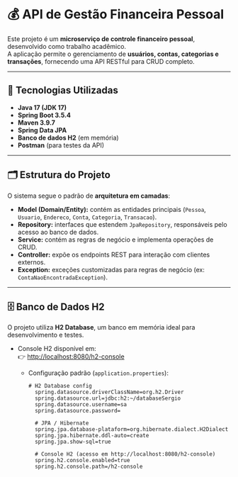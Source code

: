 # 💰 API de Gestão Financeira Pessoal

Este projeto é um **microserviço de controle financeiro pessoal**, desenvolvido como trabalho acadêmico.  
A aplicação permite o gerenciamento de **usuários, contas, categorias e transações**, fornecendo uma API RESTful para CRUD completo.

---

## 🚀 Tecnologias Utilizadas

- **Java 17 (JDK 17)**
- **Spring Boot 3.5.4**
- **Maven 3.9.7**
- **Spring Data JPA**
- **Banco de dados H2** (em memória)
- **Postman** (para testes da API)

---

## 🗂️ Estrutura do Projeto

O sistema segue o padrão de **arquitetura em camadas**:

- **Model (Domain/Entity):** contém as entidades principais (`Pessoa`, `Usuario`, `Endereco`, `Conta`, `Categoria`, `Transacao`).
- **Repository:** interfaces que estendem `JpaRepository`, responsáveis pelo acesso ao banco de dados.
- **Service:** contém as regras de negócio e implementa operações de CRUD.
- **Controller:** expõe os endpoints REST para interação com clientes externos.
- **Exception:** exceções customizadas para regras de negócio (ex: `ContaNaoEncontradaException`).

---

## 🗄️ Banco de Dados H2

O projeto utiliza **H2 Database**, um banco em memória ideal para desenvolvimento e testes.

- Console H2 disponível em:  
  👉 [http://localhost:8080/h2-console](http://localhost:8080/h2-console)

  - Configuração padrão (`application.properties`):
    ```properties
    # H2 Database config
      spring.datasource.driverClassName=org.h2.Driver
      spring.datasource.url=jdbc:h2:~/databaseSergio
      spring.datasource.username=sa
      spring.datasource.password=

      # JPA / Hibernate
      spring.jpa.database-plataform=org.hibernate.dialect.H2Dialect
      spring.jpa.hibernate.ddl-auto=create
      spring.jpa.show-sql=true

      # Console H2 (acesso em http://localhost:8080/h2-console)
      spring.h2.console.enabled=true
      spring.h2.console.path=/h2-console

